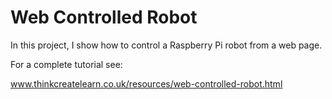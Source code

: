 # Web Controlled Robot

In this project, I show how to control a Raspberry Pi robot from a web page.

For a complete tutorial see:

www.thinkcreatelearn.co.uk/resources/web-controlled-robot.html

